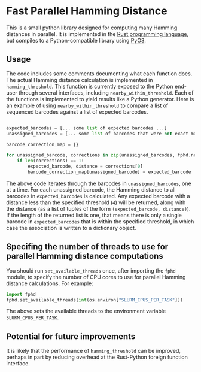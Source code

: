 # Fast Parallel Hamming Distance

This is a small python library designed for computing many Hamming distances in parallel. It is implemented in the [Rust programming language](https://www.rust-lang.org/), but compiles to a Python-compatible library using [PyO3](https://pyo3.rs/).

## Usage

The code includes some comments documenting what each function does. The actual Hamming distance calculation is implemented in `hamming_threshold`. This function is currently exposed to the Python end-user through several interfaces, including `nearby_within_threshold`. Each of the functions is implemented to yield results like a Python generator. Here is an example of using `nearby_within_threshold` to compare a list of sequenced barcodes against a list of expected barcodes.

```python

expected_barcodes = [... some list of expected barcodes ...]
unassigned_barcodes = [... some list of barcodes that were not exact matches to an expected barcode ...]

barcode_correction_map = {}

for unassigned_barcode, corrections in zip(unassigned_barcodes, fphd.nearby_within_threshold(unassigned_barcodes, expected_barcodes, 4, False)):
    if len(corrections) == 1:
        expected_barcode, distance = corrections[0]
        barcode_correction_map[unassigned_barcode] = expected_barcode
```

The above code iterates through the barcodes in `unassigned_barcodes`, one at a time. For each unassigned barcode, the Hamming distance to all barcodes in `expected_barcodes` is calculated. Any expected barcode with a distance less than the specified threshold (`4`) will be returned, along with the distance (as a list of tuples of the form `(expected_barcode, distance)`). If the length of the returned list is one, that means there is only a single barcode in `expected_barcodes` that is within the specified threshold, in which case the association is written to a dictionary object.

## Specifing the number of threads to use for parallel Hamming distance computations

You should run `set_available_threads` once, after importing the `fphd` module, to specify the number of CPU cores to use for parallel Hamming distance calculations. For example:

```python
import fphd
fphd.set_available_threads(int(os.environ["SLURM_CPUS_PER_TASK"]))
```

The above sets the available threads to the environment variable `SLURM_CPUS_PER_TASK`.

## Potential for future improvements

It is likely that the performance of `hamming_threshold` can be improved, perhaps in part by reducing overhead at the Rust-Python foreign function interface.
